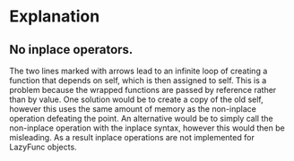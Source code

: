 # Explanation

## No inplace operators.

The two lines marked with arrows lead to an infinite loop of creating a function that depends on self,
which is then assigned to self. This is a problem because the wrapped functions are passed by reference rather
than by value. One solution would be to create a copy of the old self, however this uses the same amount of
memory as the non-inplace operation defeating the point. An alternative would be to simply call the non-inplace
operation with the inplace syntax, however this would then be misleading. As a result inplace operations are not
implemented for LazyFunc objects.
